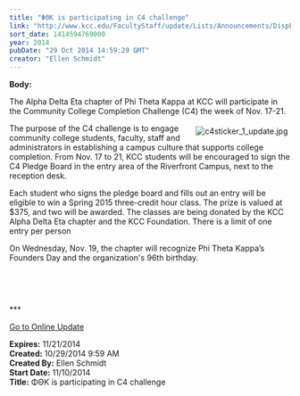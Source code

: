 ```yaml
---
title: "ΦΘΚ is participating in C4 challenge"
link: "http://www.kcc.edu/FacultyStaff/update/Lists/Announcements/DispForm.aspx?ID=1699"
sort_date: 1414594769000
year: 2014
pubDate: "29 Oct 2014 14:59:29 GMT"
creator: "Ellen Schmidt"
---
```


<div><b>Body:</b> <div class="ExternalClassAEC643C239814CAAAD9B16B5593B12E3"><p>​The Alpha Delta Eta chapter of Phi Theta Kappa at KCC will participate in the Community College Completion Challenge (C4) the week of Nov. 17-21.</p>
<p><img alt="c4sticker_1_update.jpg" src="/FacultyStaff/update/Documents/c4sticker_1_update.jpg" style="vertical-align:auto;float:right;margin:5px" />The purpose of the C4 challenge is to engage community college students, faculty, staff and administrators in establishing a campus culture that supports college completion. From Nov. 17 to 21, KCC students will be encouraged to sign the C4 Pledge Board in the entry area of the Riverfront Campus, next to the reception desk.</p>
<p>Each student who signs the pledge board and fills out an entry will be eligible to win a Spring 2015 three-credit hour class. The prize is valued at $375, and two will be awarded. The classes are being donated by the KCC Alpha Delta Eta chapter and the KCC Foundation. There is a limit of one entry per person</p>
<p>On Wednesday, Nov. 19, the chapter will recognize Phi Theta Kappa’s Founders Day and the organization's 96th birthday.</p>
<p> </p>
<p> </p>
<p>***</p>
<p><a href="/update">Go to Online Update</a></p></div></div>
<div><b>Expires:</b> 11/21/2014</div>
<div><b>Created:</b> 10/29/2014 9:59 AM</div>
<div><b>Created By:</b> Ellen Schmidt</div>
<div><b>Start Date:</b> 11/10/2014</div>
<div><b>Title:</b> ΦΘΚ is participating in C4 challenge</div>
